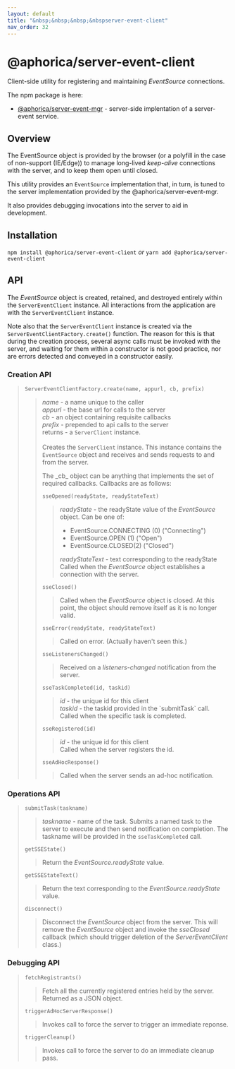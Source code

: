 ```yaml
---
layout: default
title: "&nbsp;&nbsp;&nbsp;&nbspserver-event-client"
nav_order: 32
---
```

# @aphorica/server-event-client

Client-side utility for registering and maintaining _EventSource_ connections.

The npm package is here:
 - [@aphorica/server-event-mgr](https://www.npmjs.com/package/@aphorica/server-event-client) - server-side implentation of a server-event service.

## Overview
The EventSource object is provided by the browser (or a polyfill in the case of non-support (IE/Edge)) to manage long-lived _keep-alive_ connections with the server, and to keep them open until closed.

This utility provides an `EventSource` implementation that, in turn, is tuned to the server implementation provided by the @aphorica/server-event-mgr.

It also provides debugging invocations into the server to aid in development.

## Installation
`npm install @aphorica/server-event-client` _or_ `yarn add @aphorica/server-event-client`

## API
 The _EventSource_ object is created, retained, and
destroyed entirely within the `ServerEventClient` instance.  All interactions from the application are with the `ServerEventClient` instance.

Note also that the `ServerEventClient` instance is created via the `ServerEventClientFactory.create()` function.  The reason for this is that during the creation process, several async calls must be invoked with the server, and waiting for them within a constructor is not good practice, nor are errors detected and conveyed in a constructor easily.

<h3>Creation API</h3>
<blockquote>
<code>ServerEventClientFactory.create(name, appurl, cb, prefix)</code>
<blockquote>
<em>name</em> - a name unique to the caller<br/>
<em>appurl</em> - the base url for calls to the server<br/>
<em>cb</em> - an object containing requisite callbacks<br/>
<em>prefix</em> - prepended to api calls to the server<br/>
returns - a <code>ServerClient</code> instance.<br/><br/>
Creates the <code>ServerClient</code> instance.  This instance contains
the <code>EventSource</code> object and receives and sends requests to
and from the server.
<p>
The _cb_ object can be anything that implements the set of required
callbacks.  Callbacks are as follows:</p>
<code>sseOpened(readyState, readyStateText)</code>
<blockquote>
<p>
<em>readyState</em> - the readyState value of the <em>EventSource</em>
 object. Can be one of:</p>
<ul>
<li>EventSource.CONNECTING (0) ("Connecting")</li>
<li>EventSource.OPEN (1) ("Open")</li>
<li>EventSource.CLOSED(2) ("Closed")</li>
</ul>
<p>
<em>readyStateText</em> - text corresponding to the readyState<br/>
Called when the <em>EventSource</em> object establishes a
connection with the server.</p>
</blockquote>
<code>sseClosed()</code>
<blockquote>
Called when the <em>EventSource</em> object is closed.  At this
point, the object should remove itself as it is no longer
valid.</blockquote>
<code>sseError(readyState, readyStateText)</code>
<blockquote>
Called on error. (Actually haven't seen this.)</blockquote>
<code>sseListenersChanged()</code>
<blockquote>
Received on a <em>listeners-changed</em> notification from the server.</blockquote>
<code>sseTaskCompleted(id, taskid)</code>
<blockquote>
<em>id</em> - the unique id for this client<br/>
<em>taskid</em> - the taskid provided in the `submitTask` call.<br/>
Called when the specific task is completed.</blockquote>
<code>sseRegistered(id)</code>
<blockquote>
<em>id</em> - the unique id for this client<br/>
Called when the server registers the id.
</blockquote>
<code>sseAdHocResponse()</code>
<blockquote>
Called when the server sends an ad-hoc notification.</blockquote>
</blockquote>
</blockquote>
<h3>Operations API</h3>
<blockquote>
<code>submitTask(taskname)</code>
<blockquote>
<em>taskname</em> - name of the task.</em>
Submits a named task to the server to execute and then
send notification on completion.  The taskname will be provided in the 
<code>sseTaskCompleted</code> call.</blockquote>
<code>getSSEState()</code>
<blockquote>
Return the <em>EventSource.readyState</em> value.</blockquote>
<code>getSSEStateText()</code>
<blockquote>
Return the text corresponding to the <em>EventSource.readyState</em>
value.</blockquote>
<code>disconnect()</code>
<blockquote>
Disconnect the <em>EventSource</em> object from the server. This will remove the <em>EventSource</em> object and invoke the <em>sseClosed</em> callback (which should trigger deletion of the <em>ServerEventClient</em> class.)</blockquote>
</blockquote>

<h3>Debugging API</h3>
<blockquote>
<code>fetchRegistrants()</code>
<blockquote>
Fetch all the currently registered entries held by the server.  Returned as a JSON object.</blockquote>
<code>triggerAdHocServerResponse()</code>
<blockquote>
Invokes call to force the server to trigger an immediate reponse.</blockquote>
<code>triggerCleanup()</code>
<blockquote>
Invokes call to force the server to do an immediate cleanup pass.</blockquote>
</blockquote>